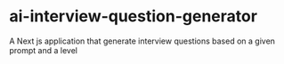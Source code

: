 # ai-interview-question-generator
A Next js application that generate interview questions based on a given prompt and a level
